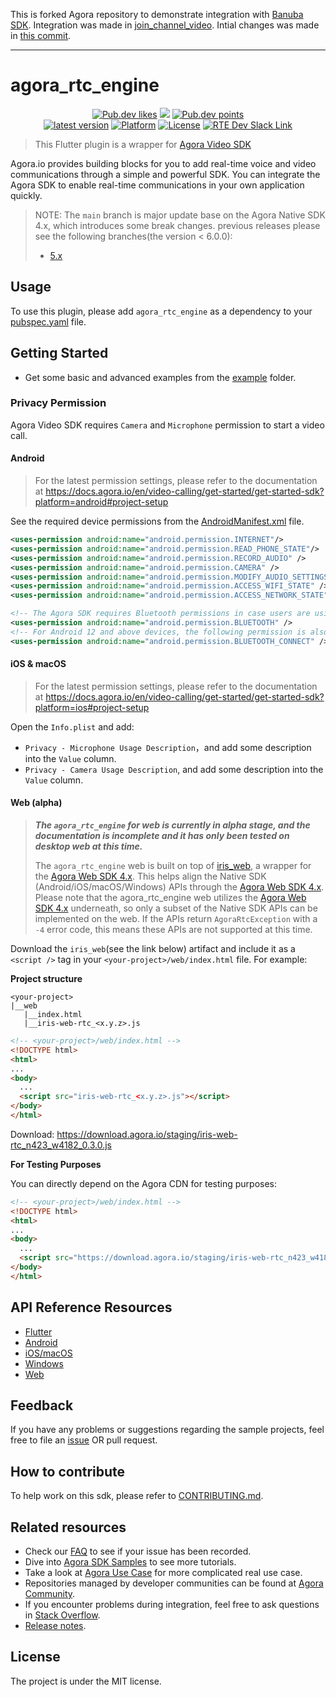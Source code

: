This is forked Agora repository to demonstrate integration with [Banuba SDK](https://docs.banuba.com).
Integration was made in 
[join_channel_video](https://github.com/Banuba/banuba-agora-flutter-sdk/tree/main/example/lib/examples/basic/join_channel_video).
Intial changes was made in [this commit](https://github.com/AgoraIO-Extensions/Agora-Flutter-SDK/compare/main...Banuba:banuba-agora-flutter-sdk:main).

-----

# agora_rtc_engine

<p align="center">
    <a href="https://pub.dev/packages/agora_rtc_engine"><img src="https://img.shields.io/pub/likes/agora_rtc_engine?logo=dart" alt="Pub.dev likes"/></a>
    <a href="https://pub.dev/packages/agora_rtc_engine" alt="Pub.dev popularity"><img src="https://img.shields.io/pub/popularity/agora_rtc_engine?logo=dart"/></a>
    <a href="https://pub.dev/packages/agora_rtc_engine"><img src="https://img.shields.io/pub/points/agora_rtc_engine?logo=dart" alt="Pub.dev points"/></a><br/>
    <a href="https://pub.dev/packages/agora_rtc_engine"><img src="https://img.shields.io/pub/v/agora_rtc_engine.svg?include_prereleases" alt="latest version"/></a>
    <a href="https://pub.dev/packages/agora_rtc_engine"><img src="https://img.shields.io/badge/Platform-Android%20%7C%20iOS%20%7C%20macOS%20%7C%20Windows-blue?logo=flutter" alt="Platform"/></a>
    <a href="./LICENSE"><img src="https://img.shields.io/github/license/agoraio-community/flutter-uikit?color=lightgray" alt="License"/></a>
    <a href="https://www.agora.io/en/join-slack/">
        <img src="https://img.shields.io/badge/slack-@RTE%20Dev-blue.svg?logo=slack" alt="RTE Dev Slack Link"/>
    </a>
</p>

> This Flutter plugin is a wrapper for [Agora Video SDK](https://docs.agora.io/en/Interactive%20Broadcast/product_live?platform=All%20Platforms)

Agora.io provides building blocks for you to add real-time voice and video communications through a simple and powerful SDK. You can integrate the Agora SDK to enable real-time communications in your own application quickly.


> NOTE: The `main` branch is major update base on the Agora Native SDK 4.x, which introduces some break changes. previous releases please see the following branches(the version < 6.0.0): 
>
> - [5.x](https://github.com/AgoraIO-Extensions/Agora-Flutter-SDK/tree/master)

## Usage

To use this plugin, please add `agora_rtc_engine` as a dependency to
your [pubspec.yaml](https://flutter.dev/docs/development/packages-and-plugins/using-packages) file.

## Getting Started

* Get some basic and advanced examples from the [example](example/lib/examples) folder.

### Privacy Permission

Agora Video SDK requires `Camera` and `Microphone` permission to start a video call.

#### Android
> For the latest permission settings, please refer to the documentation at https://docs.agora.io/en/video-calling/get-started/get-started-sdk?platform=android#project-setup

See the required device permissions from
the [AndroidManifest.xml](android/src/main/AndroidManifest.xml) file.

```xml
<uses-permission android:name="android.permission.INTERNET"/>
<uses-permission android:name="android.permission.READ_PHONE_STATE"/>
<uses-permission android:name="android.permission.RECORD_AUDIO" />
<uses-permission android:name="android.permission.CAMERA" />
<uses-permission android:name="android.permission.MODIFY_AUDIO_SETTINGS" />
<uses-permission android:name="android.permission.ACCESS_WIFI_STATE" />
<uses-permission android:name="android.permission.ACCESS_NETWORK_STATE" />

<!-- The Agora SDK requires Bluetooth permissions in case users are using Bluetooth devices. -->
<uses-permission android:name="android.permission.BLUETOOTH" />
<!-- For Android 12 and above devices, the following permission is also required. -->
<uses-permission android:name="android.permission.BLUETOOTH_CONNECT" />
```

#### iOS & macOS
> For the latest permission settings, please refer to the documentation at https://docs.agora.io/en/video-calling/get-started/get-started-sdk?platform=ios#project-setup

Open the `Info.plist` and add:

- `Privacy - Microphone Usage Description`，and add some description into the `Value` column.
- `Privacy - Camera Usage Description`, and add some description into the `Value` column.

#### Web (alpha)
> ***The `agora_rtc_engine` for web is currently in alpha stage, and the documentation is incomplete and it has only been tested on desktop web at this time.***
>
> The `agora_rtc_engine` web is built on top of [iris_web](https://github.com/AgoraIO-Extensions/iris_web), a wrapper for the [Agora Web SDK 4.x](https://api-ref.agora.io/en/video-sdk/web/4.x/index.html). This helps align the Native SDK (Android/iOS/macOS/Windows) APIs through the [Agora Web SDK 4.x](https://api-ref.agora.io/en/video-sdk/web/4.x/index.html). Please note that the agora_rtc_engine web utilizes the [Agora Web SDK 4.x](https://api-ref.agora.io/en/video-sdk/web/4.x/index.html) underneath, so only a subset of the Native SDK APIs can be implemented on the web. If the APIs return `AgoraRtcException` with a `-4` error code, this means these APIs are not supported at this time.

Download the `iris_web`(see the link below) artifact and include it as a `<script />` tag in your `<your-project>/web/index.html` file. For example:

**Project structure**
```
<your-project>
|__web
   |__index.html
   |__iris-web-rtc_<x.y.z>.js
```

```html
<!-- <your-project>/web/index.html -->
<!DOCTYPE html>
<html>
...
<body>
  ...
  <script src="iris-web-rtc_<x.y.z>.js"></script>
</body>
</html>
```
Download: https://download.agora.io/staging/iris-web-rtc_n423_w4182_0.3.0.js

**For Testing Purposes**

You can directly depend on the Agora CDN for testing purposes:
```html
<!-- <your-project>/web/index.html -->
<!DOCTYPE html>
<html>
...
<body>
  ...
  <script src="https://download.agora.io/staging/iris-web-rtc_n423_w4182_0.3.0.js"></script>
</body>
</html>
```

## API Reference Resources

* [Flutter](https://api-ref.agora.io/en/voice-sdk/flutter/6.x/API/rtc_api_overview_ng.html)
* [Android](https://api-ref.agora.io/en/voice-sdk/android/4.x/API/rtc_api_overview_ng.html)
* [iOS/macOS](https://api-ref.agora.io/en/voice-sdk/ios/4.x/API/rtc_api_overview_ng.html)
* [Windows](https://api-ref.agora.io/en/video-sdk/cpp/4.x/API/rtc_api_overview_ng.html)
* [Web](https://api-ref.agora.io/en/video-sdk/web/4.x/index.html)

## Feedback

If you have any problems or suggestions regarding the sample projects, feel free to file an [issue](https://github.com/AgoraIO-Community/agora_rtc_engine/issues) OR pull request.

## How to contribute

To help work on this sdk, please refer to [CONTRIBUTING.md](CONTRIBUTING.md).

## Related resources

- Check our [FAQ](https://docs.agora.io/en/faq) to see if your issue has been recorded.
- Dive into [Agora SDK Samples](https://github.com/AgoraIO) to see more tutorials.
- Take a look at [Agora Use Case](https://github.com/AgoraIO-usecase) for more complicated real use case.
- Repositories managed by developer communities can be found at [Agora Community](https://github.com/AgoraIO-Community).
- If you encounter problems during integration, feel free to ask questions in [Stack Overflow](https://stackoverflow.com/questions/tagged/agora.io).
- [Release notes](https://docs.agora.io/en/video-call-4.x-beta/release_flutter_ng?platform=Flutter).

## License

The project is under the MIT license.
